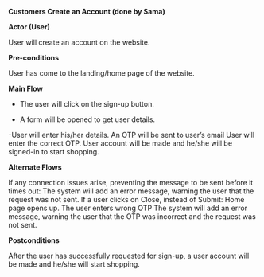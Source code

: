 **Customers Create an Account (done by Sama)**

**Actor (User)**

User will create an account on the website.

**Pre-conditions**

User has come to the landing/home page of the website.

**Main Flow**

- The user will click on the sign-up button.

- A form will be opened to get user details.

-User will enter his/her details.
An OTP will be sent to user’s email 
User will enter the correct OTP.
User account will be made and he/she will be signed-in to start shopping.

**Alternate Flows**

If any connection issues arise, preventing the message to be sent before it times out:
The system will add an error message, warning the user that the request was not sent.
If a user clicks on Close, instead of Submit:
Home page opens up.
The user enters wrong OTP
The system will add an error message, warning the user that the OTP was incorrect and the request was not sent.

**Postconditions**

After the user has successfully requested for sign-up, a user account will be made and he/she will start shopping.
 


